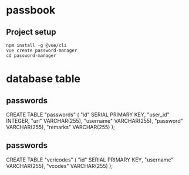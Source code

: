 # passbook

## Project setup
```
npm install -g @vue/cli  
vue create password-manager  
cd password-manager
```

# database table
## passwords
CREATE TABLE "passwords" (
  "id" SERIAL PRIMARY KEY,
  "user_id" INTEGER,
  "url" VARCHAR(255),
  "username" VARCHAR(255),
  "password" VARCHAR(255),
  "remarks" VARCHAR(255)
);

## passwords
CREATE TABLE "vericodes" (
  "id" SERIAL PRIMARY KEY,
  "username" VARCHAR(255),
  "vcodes" VARCHAR(255)
);


